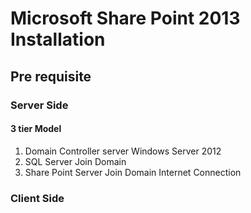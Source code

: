 # Microsoft Share Point 2013 Installation

## Pre requisite

### Server Side
#### 3 tier Model
 1. Domain Controller server
	Windows Server 2012
 2. SQL Server
	Join Domain
 3. Share Point Server
	Join Domain
	Internet Connection

### Client Side
